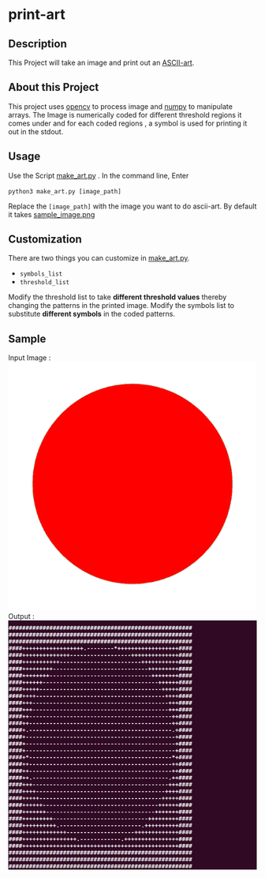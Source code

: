 # print-art

## Description
This Project will take an image and print out an [ASCII-art](https://en.wikipedia.org/wiki/ASCII_art).

## About this Project
This project uses [opencv](https://www.opencv.org) to process image and [numpy](https://numpy.org) to manipulate arrays. The Image is numerically coded for different threshold regions it comes under and for each coded regions , a symbol is used for printing it out in the stdout.

## Usage
Use the Script [make_art.py](https://github.com/Shiny-Akash/python-mini-projects/blob/ascii-art/projects/asciiart/make_art.py) .
In the command line, Enter

`python3 make_art.py [image_path]`

Replace the `[image_path]` with the image you want to do ascii-art. By default it takes [sample_image.png](https://github.com/Shiny-Akash/python-mini-projects/blob/ascii-art/projects/asciiart/sample_image.png)

## Customization
There are two things you can customize in [make_art.py](https://github.com/Shiny-Akash/python-mini-projects/blob/ascii-art/projects/asciiart/make_art.py).

* `symbols_list`
* `threshold_list`

Modify the threshold list to take **different threshold values** thereby changing the patterns in the printed image.
Modify the symbols list to substitute **different symbols** in the coded patterns.

## Sample
Input Image :
![input_image](sample_image.png)
Output :
![output_image](sample_output.png)
